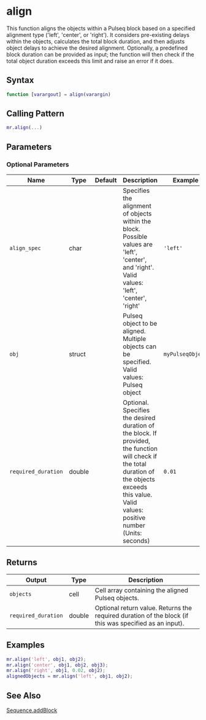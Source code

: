 # align

This function aligns the objects within a Pulseq block based on a specified alignment type ('left', 'center', or 'right').  It considers pre-existing delays within the objects, calculates the total block duration, and then adjusts object delays to achieve the desired alignment.  Optionally, a predefined block duration can be provided as input; the function will then check if the total object duration exceeds this limit and raise an error if it does.

## Syntax

```matlab
function [varargout] = align(varargin)
```

## Calling Pattern

```matlab
mr.align(...)
```

## Parameters


### Optional Parameters

| Name | Type | Default | Description | Example |
|------|------|---------|-------------|---------|
| `align_spec` | char |  | Specifies the alignment of objects within the block.  Possible values are 'left', 'center', and 'right'. Valid values: 'left', 'center', 'right' | `'left'` |
| `obj` | struct |  | Pulseq object to be aligned. Multiple objects can be specified. Valid values: Pulseq object | `myPulseqObject` |
| `required_duration` | double |  | Optional. Specifies the desired duration of the block. If provided, the function will check if the total duration of the objects exceeds this value. Valid values: positive number (Units: seconds) | `0.01` |

## Returns

| Output | Type | Description |
|--------|------|-------------|
| `objects` | cell | Cell array containing the aligned Pulseq objects. |
| `required_duration` | double | Optional return value.  Returns the required duration of the block (if this was specified as an input). |

## Examples

```matlab
mr.align('left', obj1, obj2);
mr.align('center', obj1, obj2, obj3);
mr.align('right', obj1, 0.02, obj2);
alignedObjects = mr.align('left', obj1, obj2);
```

## See Also

[Sequence.addBlock](addBlock.md)
